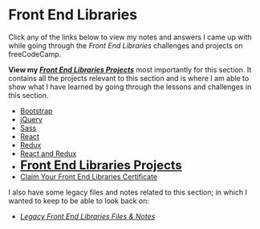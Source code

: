 # Front End Libraries

Click any of the links below to view my notes and answers I came up with while going through the _Front End Libraries_ challenges and projects on freeCodeCamp.

**View my [_Front End Libraries Projects_](https://github.com/Squibs/freeCodeCamp/blob/master/3.%20Front%20End%20Libraries/7.%20Front%20End%20Libraries%20Projects.md#front-end-libraries-projects)** most importantly for this section. It contains all the projects relevant to this section and is where I am able to show what I have learned by going through the lessons and challenges in this section.

- [Bootstrap](https://github.com/Squibs/freeCodeCamp/blob/master/3.%20Front%20End%20Libraries/1.%20Bootstrap.md#bootstrap)
- [jQuery](https://github.com/Squibs/freeCodeCamp/blob/master/3.%20Front%20End%20Libraries/2.%20jQuery.md#jquery)
- [Sass](https://github.com/Squibs/freeCodeCamp/blob/master/3.%20Front%20End%20Libraries/3.%20Sass.md#sass)
- [React](https://github.com/Squibs/freeCodeCamp/blob/master/3.%20Front%20End%20Libraries/4.%20React.md#react)
- [Redux](https://github.com/Squibs/freeCodeCamp/blob/master/3.%20Front%20End%20Libraries/5.%20Redux.md#redux)
- [React and Redux](https://github.com/Squibs/freeCodeCamp/blob/master/3.%20Front%20End%20Libraries/6.%20React%20and%20Redux.md#react-and-redux)
- <font size="5">[**Front End Libraries Projects**](https://github.com/Squibs/freeCodeCamp/blob/master/3.%20Front%20End%20Libraries/7.%20Front%20End%20Libraries%20Projects.md#front-end-libraries-projects)</font>
- [Claim Your Front End Libraries Certificate](https://github.com/Squibs/freeCodeCamp/blob/master/3.%20Front%20End%20Libraries/8.%20Claim%20Your%20Front%20End%20Libraries%20Certificate.md#claim-your-front-end-libraries-certificate)

I also have some legacy files and notes related to this section; in which I wanted to keep to be able to look back on:

- _[Legacy Front End Libraries Files & Notes](https://github.com/Squibs/freeCodeCamp/tree/master/3.%20Front%20End%20Libraries/Legacy%20Front%20End%20Libraries%20Files%20%26%20Notes/jquery-playground)_
